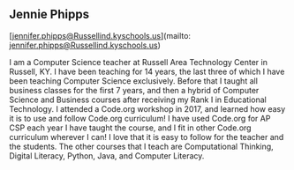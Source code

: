 ## Jennie Phipps

[jennifer.phipps@Russellind.kyschools.us](mailto: jennifer.phipps@Russellind.kyschools.us)

I am a Computer Science teacher at Russell Area Technology Center in Russell, KY. I have been teaching for 14 years, the last three of which I have been teaching Computer Science exclusively. Before that I taught all business classes for the first 7 years, and then a hybrid of Computer Science and Business courses after receiving my Rank I in Educational Technology. I attended a Code.org workshop in 2017, and learned how easy it is to use and follow Code.org curriculum! I have used Code.org for AP CSP each year I have taught the course, and I fit in other Code.org curriculum wherever I can! I love that it is easy to follow for the teacher and the students. The other courses that I teach are Computational Thinking, Digital Literacy, Python, Java, and Computer Literacy.

